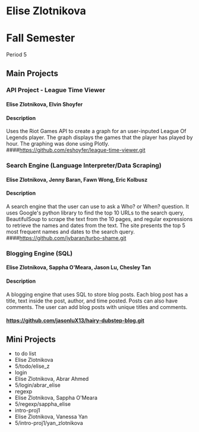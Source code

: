 Elise Zlotnikova
================
# Fall Semester
Period 5


## Main Projects 

### API Project - League Time Viewer
#### Elise Zlotnikova, Elvin Shoyfer 
#### Description 
Uses the Riot Games API to create a graph for an user-inputed League Of Legends player. The graph displays the games that the player has played by hour.  The graphing was done using Plotly. 
####https://github.com/eshoyfer/league-time-viewer.git

### Search Engine (Language Interpreter/Data Scraping)
#### Elise Zlotnikova, Jenny Baran, Fawn Wong, Eric Kolbusz 
#### Description 
A search engine that the user can use to ask a Who? or When? question. It uses Google's python library to find the top 10 URLs to the search query, BeautifulSoup to scrape the text from the 10 pages, and regular expressions to retrieve the names and dates from the text. The site presents the top 5 most frequent names and dates to the search query. 
####https://github.com/jybaran/turbo-shame.git

### Blogging Engine (SQL) 
#### Elise Zlotnikova, Sappha O'Meara, Jason Lu, Chesley Tan
#### Description
A blogging engine that uses SQL to store blog posts. Each blog post has a title, text inside the post, author, and time posted. Posts can also have comments. The user can add blog posts with unique titles and comments. 
#### https://github.com/jasonluX13/hairy-dubstep-blog.git

## Mini Projects 
 * to do list
  * Elise Zlotnikova
  * 5/todo/elise_z
 * login 
  * Elise Zlotnikova, Abrar Ahmed
  * 5/login/abrar_elise
 * regexp
  * Elise Zlotnikova, Sappha O'Meara
  * 5/regexp/sappha_elise 
 * intro-proj1  
  * Elise Zlotnikova, Vanessa Yan
  * 5/intro-proj1/yan_zlotnikova

